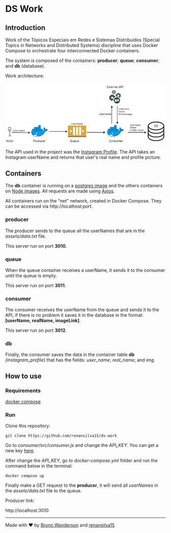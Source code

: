# DS Work

## Introduction

Work of the Tópicos Especiais em Redes e Sistemas Distribuídos (Special Topics in Networks and Distributed Systems) discipline that uses Docker Compose to orchestrate four interconnected Docker containers.

The system is composed of the containers: **producer**; **queue**; **consumer**; and **db** (database). 

Work architecture:

![architecture](architecture.png)

The API used in the project was the [Instagram Profile](https://rapidapi.com/fariswdcash-434L2ELS8qx/api/instagram-profile1/). The API takes an Instagram userName and returns that user's real name and profile picture.

## Containers
The **db** container is running on a [postgres image](https://hub.docker.com/_/postgres) and the others containers on [Node images](https://hub.docker.com/_/node). All requests are made using [Axios](https://axios-http.com/docs/intro).

All containers run on the "net" network, created in Docker Compose. They can be accessed via http://localhost:port.

### producer
The producer sends to the queue all the userNames that are in the *assets/data.txt* file.

This server run on port **3010**.

### queue
When the queue container receives a userName, it sends it to the consumer until the queue is empty.

This server run on port **3011**.

### consumer
The consumer receives the userName from the queue and sends it to the API, if there is no problem it saves it in the database in the format: **[userName, realName, imageLink]**.

This server run on port **3012**.

### db
Finally, the consumer saves the data in the container table **db** *(instagram_profile*) that has the fields:
*user_name*; *real_name*; and *img*.

## How to use

### Requirements

[docker compose](https://docs.docker.com/compose/)

### Run

Clone this repository:
```
git clone https://github.com/renansilva15/ds-work 
```

Go to *consumer/src/consumer.js* and change the *API_KEY*. You can get a new key [here](https://rapidapi.com/fariswdcash-434L2ELS8qx/api/instagram-profile1/).

After change the *API_KEY*, go to *docker-compose.yml* folder and run the command below in the terminal:

```
docker compose up
```
Finally make a GET request to the **producer**, it will send all *userNames* in the *assets/data.txt* file to the queue.

Producer link:

http://localhost:3010

---

Made with ❤️ by [Bruno Wanderson](https://github.com/brunowanderson7) and [renansilva15](https://github.com/renansilva15)
